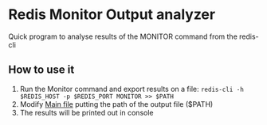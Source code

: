 # Redis Monitor Output analyzer
Quick program to analyse results of the MONITOR command from the redis-cli

## How to use it
1. Run the Monitor command and export results on a file:
`redis-cli -h $REDIS_HOST -p $REDIS_PORT MONITOR >> $PATH`
2. Modify [Main file](./src/Main.java) putting the path of the output file ($PATH)
3. The results will be printed out in console
